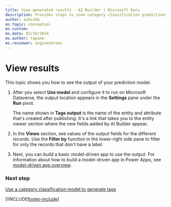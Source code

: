 ```yaml
---
title: View generated results - AI Builder | Microsoft Docs
description: Provides steps to view category classification predictions after you publish your model in AI Builder.
author: ashishb 
ms.topic: conceptual
ms.custom: 
ms.date: 01/10/2024
ms.author: tapanm
ms.reviewer: angieandrews
---
```


# View results

This topic shows you how to see the output of your prediction model.

1. After you select **Use model** and configure it to run on Microsoft Dataverse, the output location appears in the **Settings** pane under the **Run** pivot.

    The name shown in **Tags output** is the name of the entity and attribute that's created after publishing. It's a link that takes you to the entity viewer section where the new fields added by AI Builder appear. <!-- check UI for entity -->

2. In the **Views** section, see values of the output fields for the different records. Use the **Filter by** function in the lower-right side pane to filter for only the records that don't have a label.

3. Next, you can build a basic model-driven app to use the output. For information about how to build a model-driven app in Power Apps, see [model-driven app overview](/powerapps/maker/model-driven-apps/model-driven-app-overview).

### Next step

[Use a category classification model to generate tags](text-classification-model-use-tags.md)

[!INCLUDE[footer-include](includes/footer-banner.md)]
